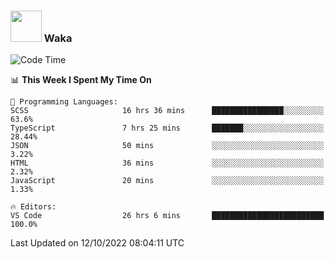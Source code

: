 ### <img src="https://media.giphy.com/media/VgCDAzcKvsR6OM0uWg/giphy.gif" width="50"> Waka

  <!--START_SECTION:waka-->
![Code Time](http://img.shields.io/badge/Code%20Time-932%20hrs%2019%20mins-blue)

📊 **This Week I Spent My Time On** 

```text
💬 Programming Languages: 
SCSS                     16 hrs 36 mins      ████████████████░░░░░░░░░   63.6% 
TypeScript               7 hrs 25 mins       ███████░░░░░░░░░░░░░░░░░░   28.44% 
JSON                     50 mins             ░░░░░░░░░░░░░░░░░░░░░░░░░   3.22% 
HTML                     36 mins             ░░░░░░░░░░░░░░░░░░░░░░░░░   2.32% 
JavaScript               20 mins             ░░░░░░░░░░░░░░░░░░░░░░░░░   1.33%

🔥 Editors: 
VS Code                  26 hrs 6 mins       █████████████████████████   100.0%

```


 Last Updated on 12/10/2022 08:04:11 UTC
<!--END_SECTION:waka-->
